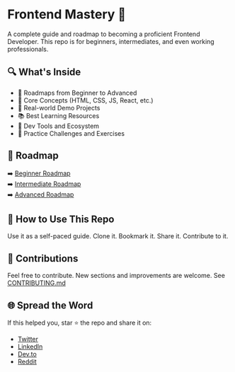 # Frontend Mastery 🚀
A complete guide and roadmap to becoming a proficient Frontend Developer. This repo is for beginners, intermediates, and even working professionals.

## 🔍 What's Inside
- 📌 Roadmaps from Beginner to Advanced
- 🧠 Core Concepts (HTML, CSS, JS, React, etc.)
- 🎯 Real-world Demo Projects
- 📚 Best Learning Resources
- 🔧 Dev Tools and Ecosystem
- 🧪 Practice Challenges and Exercises

## 📍 Roadmap
➡️ [Beginner Roadmap](./01-roadmap/beginner-roadmap.md)  
➡️ [Intermediate Roadmap](./01-roadmap/intermediate-roadmap.md)  
➡️ [Advanced Roadmap](./01-roadmap/advanced-roadmap.md)

## 👷 How to Use This Repo
Use it as a self-paced guide. Clone it. Bookmark it. Share it. Contribute to it.

## 🙌 Contributions
Feel free to contribute. New sections and improvements are welcome. See [CONTRIBUTING.md](./CONTRIBUTING.md)

## 🌐 Spread the Word
If this helped you, star ⭐ the repo and share it on:
- [Twitter](#)
- [LinkedIn](#)
- [Dev.to](#)
- [Reddit](#)
